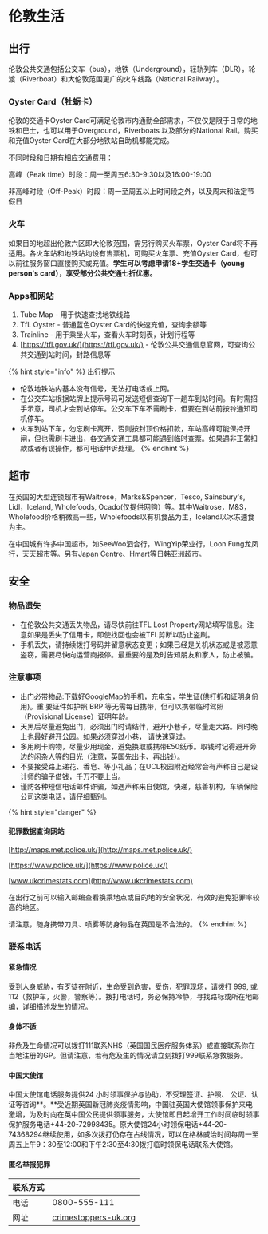 # 伦敦生活

## 出行

伦敦公共交通包括公交车（bus），地铁（Underground），轻轨列车（DLR），轮渡（Riverboat）和大伦敦范围更广的火车线路（National Railway）。

### Oyster Card（牡蛎卡）

伦敦的交通卡Oyster Card可满足伦敦市内通勤全部需求，不仅仅是限于日常的地铁和巴士，也可以用于Overground，Riverboats 以及部分的National Rail。购买和充值Oyster Card在大部分地铁站自助机都能完成。

不同时段和日期有相应交通费用：

高峰（Peak time）时段：周一至周五6:30-9:30以及16:00-19:00

非高峰时段（Off-Peak）时段：周一至周五以上时间段之外，以及周末和法定节假日

### 火车

如果目的地超出伦敦六区即大伦敦范围，需另行购买火车票，Oyster Card将不再适用。各火车站和地铁站均设有售票机，可购买火车票、充值Oyster Card，也可以前往服务窗口直接购买或充值。**学生可以考虑申请18+学生交通卡（young person's card），享受部分公共交通七折优惠。**

### Apps和网站

1. Tube Map - 用于快速查找地铁线路
2. TfL Oyster - 普通蓝色Oyster Card的快速充值，查询余额等
3. Trainline - 用于乘坐火车，查看火车时刻表，计划行程等
4. [https://tfl.gov.uk/](https://tfl.gov.uk/) - 伦敦公共交通信息官网，可查询公共交通到站时间，封路信息等

{% hint style="info" %}
出行提示

* 伦敦地铁站内基本没有信号，无法打电话或上网。
* 在公交车站根据站牌上提示号码可发送短信查询下一趟车到站时间。有时需招手示意，司机才会到站停车。公交车下车不需刷卡，但要在到站前按铃通知司机停车。
* 火车到站下车，勿忘刷卡离开，否则按封顶价格扣款，车站高峰可能保持开闸，但也需刷卡进出，各交通交通工具都可能遇到临时查票。如果遇非正常扣款或者有误操作，都可电话申诉处理。
{% endhint %}

## 超市

在英国的大型连锁超市有Waitrose，Marks&Spencer，Tesco, Sainsbury's, Lidl，Iceland, Wholefoods, Ocado\(仅提供网购）等。其中Waitrose，M&S，Wholefood价格稍微高一些，Wholefoods以有机食品为主，Iceland以冰冻速食为主。

在中国城有许多中国超市，如SeeWoo泗合行，WingYip荣业行，Loon Fung龙凤行，天天超市等。另有Japan Centre、Hmart等日韩亚洲超市。

## 安全

### 物品遗失

* 在伦敦公共交通丢失物品，请尽快前往TFL Lost Property网站填写信息。注意如果是丢失了信用卡，即使找回也会被TFL剪断以防止盗刷。
* 手机丢失，请持续拨打号码并留意状态变更；如果已经是关机状态或是被恶意盗窃，需要尽快向运营商报停。最重要的是及时告知朋友和家人，防止被骗。

### 注意事项

* 出门必带物品:下载好GoogleMap的手机，充电宝，学生证\(供打折和证明身份用\)。重 要证件如护照 BRP 等无需每日携带，但可以携带临时驾照（Provisional License）证明年龄。
* 天黑后尽量避免出门，必须出门时请结伴，避开小巷子，尽量走大路。同时晚上也最好避开公园。如果必须穿过小巷， 请快速穿过。
* 多用刷卡购物，尽量少用现金，避免换取或携带£50纸币。取钱时记得避开旁边的闲杂人等的目光（注意，英国先出卡、再出钱）。
* 不要接受路上递花、香皂、等小礼品；在UCL校园附近经常会有声称自己是设计师的骗子借钱，千万不要上当。
* 谨防各种短信电话邮件诈骗，如遇声称来自使馆，快递，慈善机构，车辆保险公司这类电话，请仔细甄别。

{% hint style="danger" %}
#### 犯罪数据查询网站

[http://maps.met.police.uk/](http://maps.met.police.uk/)

[https://www.police.uk/](https://www.police.uk/)

[www.ukcrimestats.com](http://www.ukcrimestats.com)

在出行之前可以输入邮编查看换乘地点或目的地的安全状况，有效的避免犯罪率较高的地区。

请注意，随身携带刀具、喷雾等防身物品在英国是不合法的。
{% endhint %}

### 联系电话

#### **紧急情况**

受到人身威胁，有歹徒在附近，生命受到危害，受伤，犯罪现场，请拨打 999, 或112（救护车，火警，警察等）。拨打电话时，务必保持冷静，寻找路标或所在地邮编，详细描述发生的情况。

#### **身体不适**

非危及生命情况可以拨打111联系NHS（英国国民医疗服务体系）或直接联系你在当地注册的GP。但请注意，若有危及生的情况请立刻拨打999联系急救服务。

#### **中国大使馆**

中国大使馆电话服务提供24 小时领事保护与协助，不受理签证、护照、 公证、认证等咨询**。**受近期英国新冠肺炎疫情影响，中国驻英国大使馆领事保护来电激增，为及时向在英中国公民提供领事服务，大使馆即日起增开工作时间临时领事保护服务电话+44-20-72998435。原大使馆24小时领保电话+44-20-74368294继续使用，如多次拨打仍存在占线情况，可以在格林威治时间每周一至周五上午9：30至12:00和下午2:30至4:30拨打临时领保电话联系大使馆。

#### **匿名举报犯罪**

| **联系方式** |  |
| :--- | :--- |
| 电话 | 0800-555-111 |
| 网址 | [crimestoppers-uk.org](https://crimestoppers-uk.org) |



